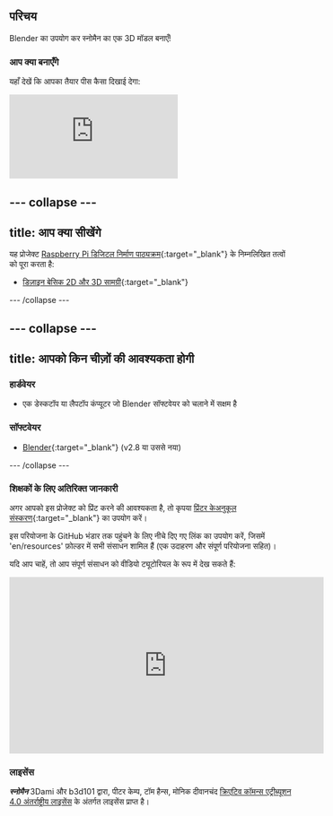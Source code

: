 ## परिचय

Blender का उपयोग कर स्नोमैन का एक 3D मॉडल बनाएँ!

### आप क्या बनाएँगे

यहाँ देखें कि आपका तैयार पीस कैसा दिखाई देगा:

<div class="responsive-embed responsive-embed--video">
  <iframe class="responsive-embed__iframe" src="https://sketchfab.com/models/0eb783a971794dae9f7bb4ee63debff0/embed" frameborder="0" allowvr allowfullscreen mozallowfullscreen="true" webkitallowfullscreen="true"></iframe>
</div>

--- collapse ---
---
title: आप क्या सीखेंगे
---

यह प्रोजेक्ट [Raspberry Pi डिजिटल निर्माण पाठ्यक्रम](http://rpf.io/curriculum){:target="_blank"} के निम्नलिखित तत्वों को पूरा करता है:

+ [डिज़ाइन बेसिक 2D और 3D सामग्री](https://curriculum.raspberrypi.org/design/creator/){:target="_blank"}

--- /collapse ---

--- collapse ---
---
title: आपको किन चीज़ों की आवश्यकता होगी
---

### हार्डवेयर

+ एक डेस्कटॉप या लैपटॉप कंप्यूटर जो Blender सॉफ्टवेयर को चलाने में सक्षम है

### सॉफ्टवेयर

+ [Blender](https://www.blender.org/download/){:target="_blank"} (v2.8 या उससे नया)

--- /collapse ---

### शिक्षकों के लिए अतिरिक्त जानकारी

अगर आपको इस प्रोजेक्ट को प्रिंट करने की आवश्यकता है, तो कृपया [प्रिंटर केअनुकूल संस्करण](https://projects.raspberrypi.org/hi-IN/projects/blender-snowman/print){:target="_blank"} का उपयोग करें।

इस परियोजना के GitHub भंडार तक पहुंचने के लिए नीचे दिए गए लिंक का उपयोग करें, जिसमें 'en/resources' फ़ोल्डर में सभी संसाधन शामिल हैं (एक उदाहरण और संपूर्ण परियोजना सहित)।

यदि आप चाहें, तो आप संपूर्ण संसाधन को वीडियो ट्यूटोरियल के रूप में देख सकते हैं: 

<iframe width="560" height="315" src="https://https://www.youtube.com/embed/-BDjqjdWt7w" frameborder="0" allowfullscreen mark="crwd-mark"></iframe> 

### लाइसेंस

***स्नोमैन*** 3Dami और b3d101 द्वारा, पीटर केम्प, टॉम हैन्स, मोनिक दीवानचंद [क्रिएटिव कॉमन्स एट्रीब्यूशन 4.0 अंतर्राष्ट्रीय लाइसेंस](http://creativecommons.org/licenses/by-sa/4.0/) के अंतर्गत लाइसेंस प्राप्त है।